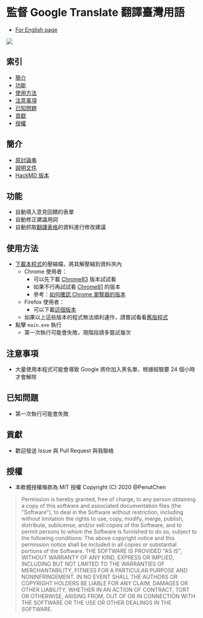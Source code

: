 # 監督 Google Translate 翻譯臺灣用語

- [For English page](/README/en.md)

![](https://i.imgur.com/WGuxu1U.png)

## 索引
- [簡介](#%e7%b0%a1%e4%bb%8b)
- [功能](#%e5%8a%9f%e8%83%bd)
- [使用方法](#%e4%bd%bf%e7%94%a8%e6%96%b9%e6%b3%95)
- [注意事項](#%e6%b3%a8%e6%84%8f%e4%ba%8b%e9%a0%85)
- [已知問題](#%e5%b7%b2%e7%9f%a5%e5%95%8f%e9%a1%8c)
- [貢獻](#%e8%b2%a2%e7%8d%bb)
- [授權](#%e6%8e%88%e6%ac%8a)

## 簡介
+ [原討論串](https://tinyurl.com/y7y5w3xg)
+ [說明文件](https://tinyurl.com/y8htcwak)
+ [HackMD 版本](https://hackmd.io/@PenutChen/r1NjVCmoI)

## 功能
+ 自動填入意見回饋的表單
+ 自動修正建議用詞
+ 自動抓取[翻譯表格](https://tinyurl.com/y85wgm3a)的資料進行修改建議

## 使用方法
+ [下載本程式](https://git.io/Jf2Sj)的壓縮檔，將其解壓縮到資料夾內
  + Chrome 使用者：
    + 可以先下載 [Chrome83](https://git.io/JfrGk) 版本試試看
    + 如果不行再試試看 [Chrome81](https://git.io/JfrGJ) 的版本
    + 參考：[如何確認 Chrome 瀏覽器的版本](https://tinyurl.com/y44kw7z4)
  + Firefox 使用者：
    + 可以下載[這個版本](https://git.io/JfrGI)
  + 如果以上這些版本的程式無法順利運作，請嘗試看看[舊版程式](https://git.io/Jf2bu)
+ 點擊 `main.exe` 執行
  + 第一次執行可能會失敗，現階段請多嘗試幾次

## 注意事項
+ 大量使用本程式可能會導致 Google 將你加入黑名單，根據經驗要 24 個小時才會解除

## 已知問題
+ 第一次執行可能會失敗

## 貢獻
+ 歡迎發送 Issue 與 Pull Request 與我聯絡

## 授權
+ 本軟體授權條款為 MIT 授權
Copyright (C) 2020 @PenutChen
>Permission is hereby granted, free of charge, to any person obtaining a copy of this software and associated documentation files (the "Software"), to deal in the Software without restriction, including without limitation the rights to use, copy, modify, merge, publish, distribute, sublicense, and/or sell copies of the Software, and to permit persons to whom the Software is furnished to do so, subject to the following conditions:
>The above copyright notice and this permission notice shall be included in all copies or substantial portions of the Software.
>THE SOFTWARE IS PROVIDED "AS IS", WITHOUT WARRANTY OF ANY KIND, EXPRESS OR IMPLIED, INCLUDING BUT NOT LIMITED TO THE WARRANTIES OF MERCHANTABILITY, FITNESS FOR A PARTICULAR PURPOSE AND NONINFRINGEMENT. IN NO EVENT SHALL THE AUTHORS OR COPYRIGHT HOLDERS BE LIABLE FOR ANY CLAIM, DAMAGES OR OTHER LIABILITY, WHETHER IN AN ACTION OF CONTRACT, TORT OR OTHERWISE, ARISING FROM, OUT OF OR IN CONNECTION WITH THE SOFTWARE OR THE USE OR OTHER DEALINGS IN THE SOFTWARE.